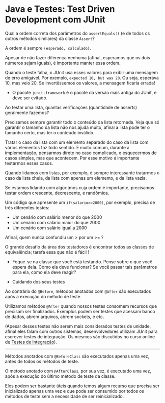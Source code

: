 # Java e Testes: Test Driven Development com JUnit



Qual a ordem correta dos parâmetros do `assertEquals()` (e de todos os outros métodos similares) da classe `Assert`?

A ordem é sempre `(esperado, calculado)`.

Apesar de não fazer diferença nenhuma (afinal, esperamos que os dois números sejam iguais), é importante manter essa ordem.

Quando o teste falha, o JUnit usa esses valores para exibir uma mensagem de erro amigável. Por exemplo, `expected 10, but was 20`. Ou seja, esperava 10, mas veio 20. Se invertêssemos os valores, a mensagem ficaria errada!

- O pacote `junit.framework` é o pacote da versão mais antiga do JUnit, e deve ser evitado.



Ao testar uma lista, quantas verificações (quantidade de asserts) geralmente fazemos?



Precisamos sempre garantir todo o conteúdo da lista retornada. Veja que só garantir o tamanho da lista não nos ajuda muito, afinal a lista pode ter o tamanho certo, mas ter o conteúdo inválido.





Tratar o caso da lista com um elemento separado do caso da lista com vários elementos faz todo sentido. É muito comum, durante a implementação, pensarmos direto no caso complicado, e esquecermos de casos simples, mas que acontecem. Por esse motivo é importante testarmos esses casos.

Quando lidamos com listas, por exemplo, é sempre interessante tratarmos o caso da lista cheia, da lista com apenas um elemento, e da lista vazia.

Se estamos lidando com algoritmos cuja ordem é importante, precisamos testar ordem crescente, decrescente, e randômica.

Um código que apresente um `if(salario>=2000)`, por exemplo, precisa de três diferentes testes:

- Um cenário com salário menor do que 2000
- Um cenário com salário maior do que 2000
- Um cenário com salário igual a 2000

Afinal, quem nunca confundiu um > por um >= ?

O grande desafio da área dos testadores é encontrar todos as classes de equivalência; tarefa essa que não é fácil !

- Foque-se na classe que você está testando. Pense sobre o que você espera dela. Como ela deve funcionar? Se você passar tais parâmetros para ela, como ela deve reagir?



- Cuidando dos seus testes

Ao contrário do `@Before`, métodos anotados com `@After` são executados após a execução do método de teste.

Utilizamos métodos `@After` quando nossos testes consomem recursos que precisam ser finalizados. Exemplos podem ser testes que acessam banco de dados, abrem arquivos, abrem sockets, e etc.

(Apesar desses testes não serem mais considerados testes de unidade, afinal eles falam com outros sistemas, desenvolvedores utilizam JUnit para escrever testes de integração. Os mesmos são discutidos no curso online de [Testes de Integração](https://cursos.alura.com.br/course/teste-de-integracao)).

---

Métodos anotados com `@BeforeClass` são executados apenas uma vez, antes de todos os métodos de teste.

O método anotado com `@AfterClass`, por sua vez, é executado uma vez, após a execução do último método de teste da classe.

Eles podem ser bastante úteis quando temos algum recurso que precisa ser inicializado apenas uma vez e que pode ser consumido por todos os métodos de teste sem a necessidade de ser reinicializado.